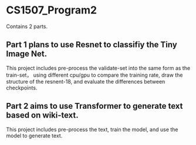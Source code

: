 # CS1507_Program2
Contains 2 parts.
## Part 1 plans to use Resnet to classifiy the Tiny Image Net.
This project includes pre-process the validate-set into the same form as the train-set， using different cpu/gpu to compare the training rate, draw the structure of the resnent-18,
and evaluate the differences between checkpoints.

## Part 2 aims to use Transformer to generate text based on wiki-text.
This project includes pre-process the text, train the model, and use the model to generate text.
